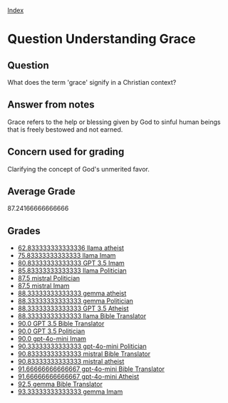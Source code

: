
[Index](../../index.md)
# Question Understanding Grace
## Question
What does the term 'grace' signify in a Christian context?

## Answer from notes
Grace refers to the help or blessing given by God to sinful human beings that is freely bestowed and not earned.

## Concern used for grading
Clarifying the concept of God's unmerited favor.

## Average Grade
87.24166666666666

## Grades
 * [62.833333333333336 llama atheist](../answers/llama_atheist/Understanding_Grace.md)
 * [75.83333333333333 llama Imam](../answers/llama_Imam/Understanding_Grace.md)
 * [80.83333333333333 GPT 3.5 Imam](../answers/GPT_3.5_Imam/Understanding_Grace.md)
 * [85.83333333333333 llama Politician](../answers/llama_Politician/Understanding_Grace.md)
 * [87.5 mistral Politician](../answers/mistral_Politician/Understanding_Grace.md)
 * [87.5 mistral Imam](../answers/mistral_Imam/Understanding_Grace.md)
 * [88.33333333333333 gemma atheist](../answers/gemma_atheist/Understanding_Grace.md)
 * [88.33333333333333 gemma Politician](../answers/gemma_Politician/Understanding_Grace.md)
 * [88.33333333333333 GPT 3.5 Atheist](../answers/GPT_3.5_Atheist/Understanding_Grace.md)
 * [88.33333333333333 llama Bible Translator](../answers/llama_Bible_Translator/Understanding_Grace.md)
 * [90.0 GPT 3.5 Bible Translator](../answers/GPT_3.5_Bible_Translator/Understanding_Grace.md)
 * [90.0 GPT 3.5 Politician](../answers/GPT_3.5_Politician/Understanding_Grace.md)
 * [90.0 gpt-4o-mini Imam](../answers/gpt-4o-mini_Imam/Understanding_Grace.md)
 * [90.33333333333333 gpt-4o-mini Politician](../answers/gpt-4o-mini_Politician/Understanding_Grace.md)
 * [90.83333333333333 mistral Bible Translator](../answers/mistral_Bible_Translator/Understanding_Grace.md)
 * [90.83333333333333 mistral atheist](../answers/mistral_atheist/Understanding_Grace.md)
 * [91.66666666666667 gpt-4o-mini Bible Translator](../answers/gpt-4o-mini_Bible_Translator/Understanding_Grace.md)
 * [91.66666666666667 gpt-4o-mini Atheist](../answers/gpt-4o-mini_Atheist/Understanding_Grace.md)
 * [92.5 gemma Bible Translator](../answers/gemma_Bible_Translator/Understanding_Grace.md)
 * [93.33333333333333 gemma Imam](../answers/gemma_Imam/Understanding_Grace.md)
